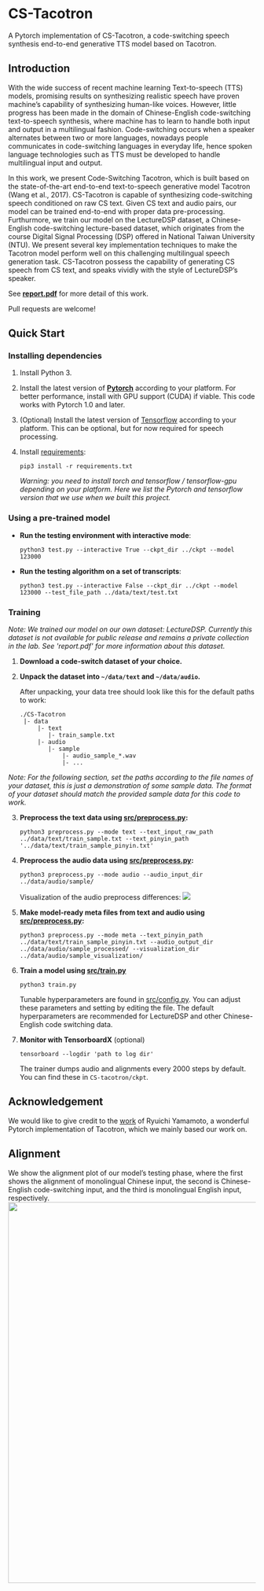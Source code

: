 # CS-Tacotron
A Pytorch implementation of CS-Tacotron, a code-switching speech synthesis end-to-end generative TTS model based on Tacotron.  

## Introduction
With the wide success of recent machine learning Text-to-speech (TTS) models, promising results on synthesizing realistic speech have proven machine’s capability of synthesizing human-like voices. However, little progress has been made in the domain of Chinese-English code-switching text-to-speech synthesis, where machine has to learn to handle both input and output in a multilingual fashion. Code-switching occurs when a speaker alternates between two or more languages, nowadays people communicates in code-switching languages in everyday life, hence spoken language technologies such as TTS must be developed to handle multilingual input and output.

In this work, we present Code-Switching Tacotron, which is built based on the state-of-the-art end-to-end text-to-speech generative model Tacotron (Wang et al., 2017). CS-Tacotron is capable of synthesizing code-switching speech conditioned on raw CS text. Given CS text and audio pairs, our model can be trained end-to-end with proper data pre-processing. Furthurmore, we train our model on the LectureDSP dataset, a Chinese-English code-switching lecture-based dataset, which originates from the course Digital Signal Processing (DSP) offered in National Taiwan University (NTU). We present several key implementation techniques to make the Tacotron model perform well on this challenging multilingual speech generation task. CS-Tacotron possess the capability of generating CS speech from CS text, and speaks vividly with the style of LectureDSP’s speaker.

See **[report.pdf](report.pdf)** for more detail of this work.

Pull requests are welcome!


## Quick Start

### Installing dependencies

1. Install Python 3.

2. Install the latest version of **[Pytorch](https://pytorch.org/get-started/locally/)** according to your platform. For better
	performance, install with GPU support (CUDA) if viable. This code works with Pytorch 1.0 and later.

3. (Optional) Install the latest version of [Tensorflow](https://www.tensorflow.org/) according to your platform. This can be optional, but for now required for speech processing.

4. Install [requirements](requirements.txt):
	```
	pip3 install -r requirements.txt
	```
	*Warning: you need to install torch and tensorflow / tensorflow-gpu depending on your platform. Here we list the Pytorch and tensorflow version that we use when we built this project.*


### Using a pre-trained model
* **Run the testing environment with interactive mode**:
	```
	python3 test.py --interactive True --ckpt_dir ../ckpt --model 123000
	```
* **Run the testing algorithm on a set of transcripts**:
	```
	python3 test.py --interactive False --ckpt_dir ../ckpt --model 123000 --test_file_path ../data/text/test.txt
	```


### Training

*Note: We trained our model on our own dataset: LectureDSP. Currently this dataset is not available for public release and remains a private collection in the lab. See 'report.pdf' for more information about this dataset.*

1. **Download a code-switch dataset of your choice.**

2. **Unpack the dataset into `~/data/text` and `~/data/audio`.**

	After unpacking, your data tree should look like this for the default paths to work:
	```
	./CS-Tacotron
	 |- data
		 |- text
		 	|- train_sample.txt
		 |- audio
		 	|- sample 
		 		|- audio_sample_*.wav
		 		|- ...
	```

*Note: For the following section, set the paths according to the file names of your dataset, this is just a demonstration of some sample data. The format of your dataset should match the provided sample data for this code to work.*

3. **Preprocess the text data using [src/preprocess.py](src/preprocess.py):**
	```
	python3 preprocess.py --mode text --text_input_raw_path ../data/text/train_sample.txt --text_pinyin_path '../data/text/train_sample_pinyin.txt'
	```


4. **Preprocess the audio data using [src/preprocess.py](src/preprocess.py):**
	```
	python3 preprocess.py --mode audio --audio_input_dir ../data/audio/sample/
	```
	Visualization of the audio preprocess differences:
	![](https://github.com/andi611/CS-Tacotron/blob/master/image/preprocessing.jpeg)

5. **Make model-ready meta files from text and audio using [src/preprocess.py](src/preprocess.py):**
	```
	python3 preprocess.py --mode meta --text_pinyin_path ../data/text/train_sample_pinyin.txt --audio_output_dir ../data/audio/sample_processed/ --visualization_dir ../data/audio/sample_visualization/
	```

5. **Train a model using [src/train.py](src/train.py)**
	```
	python3 train.py
	```

	Tunable hyperparameters are found in [src/config.py](src/config.py). You can adjust these parameters and setting by editing the file.
	The default hyperparameters are recommended for LectureDSP and other Chinese-English code switching data.


6. **Monitor with TensorboardX** (optional)
	```
	tensorboard --logdir 'path to log dir'
	```

	The trainer dumps audio and alignments every 2000 steps by default. You can find these in `CS-tacotron/ckpt`.


## Acknowledgement
We would like to give credit to the [work](https://github.com/r9y9/tacotron_pytorch) of Ryuichi Yamamoto, a wonderful Pytorch implementation of Tacotron, which we mainly based our work on.

## Alignment
We show the alignment plot of our model’s testing phase, where the first shows the alignment of monolingual Chinese input, the second is Chinese-English code-switching input, and the third is monolingual English input, respectively.
<img src="https://github.com/andi611/CS-Tacotron/blob/master/image/alignment_2.png" width="645" height="775">
